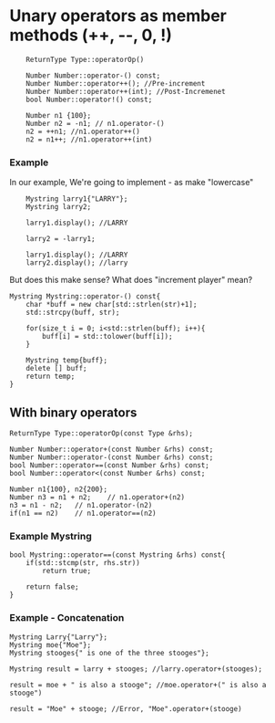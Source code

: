 # Unary operators as member methods (++, --, 0, !)
```
    ReturnType Type::operatorOp()

    Number Number::operator-() const;
    Number Number::operator++(); //Pre-increment
    Number Number::operator++(int); //Post-Incremenet
    bool Number::operator!() const;

    Number n1 {100};
    Number n2 = -n1; // n1.operator-()
    n2 = ++n1; //n1.operator++()
    n2 = n1++; //n1.operator++(int)
```

### Example
In our example, We're going to implement - as make "lowercase"

```
    Mystring larry1{"LARRY"};
    Mystring larry2;

    larry1.display(); //LARRY

    larry2 = -larry1;

    larry1.display(); //LARRY
    larry2.display(); //larry
```
But does this make sense? What does "increment player" mean?

```
Mystring Mystring::operator-() const{
    char *buff = new char[std::strlen(str)+1];
    std::strcpy(buff, str);

    for(size_t i = 0; i<std::strlen(buff); i++){
        buff[i] = std::tolower(buff[i]);
    }

    Mystring temp{buff};
    delete [] buff;
    return temp;
}
```

## With binary operators
```
ReturnType Type::operatorOp(const Type &rhs);

Number Number::operator+(const Number &rhs) const;
Number Number::operator-(const Number &rhs) const;
bool Number::operator==(const Number &rhs) const;
bool Number::operator<(const Number &rhs) const;

Number n1{100}, n2{200}; 
Number n3 = n1 + n2;    // n1.operator+(n2)
n3 = n1 - n2;   // n1.operator-(n2)
if(n1 == n2)    // n1.operator==(n2)
```

### Example Mystring

```
bool Mystring::operator==(const Mystring &rhs) const{
    if(std::stcmp(str, rhs.str))
        return true;
    
    return false;
}
```

### Example - Concatenation
```
Mystring Larry{"Larry"};
Mystring moe{"Moe"};
Mystring stooges{" is one of the three stooges"};

Mystring result = larry + stooges; //larry.operator+(stooges);

result = moe + " is also a stooge"; //moe.operator+(" is also a stooge")

result = "Moe" + stooge; //Error, "Moe".operator+(stooge)
```